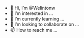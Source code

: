 - 👋 Hi, I’m @Welintonw
- 👀 I’m interested in ...
- 🌱 I’m currently learning ...
- 💞️ I’m looking to collaborate on ...
- 📫 How to reach me ...

<!---
Welintonw/Welintonw is a ✨ special ✨ repository because its `README.md` (this file) appears on your GitHub profile.
You can click the Preview link to take a look at your changes.
--->
